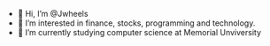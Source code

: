 - 👋 Hi, I’m @Jwheels
- 👀 I’m interested in finance, stocks, programming and technology.
- 🌱 I’m currently studying computer science at Memorial Unviversity

<!---
Jwheels/Jwheels is a ✨ special ✨ repository because its `README.md` (this file) appears on your GitHub profile.
You can click the Preview link to take a look at your changes.
--->
